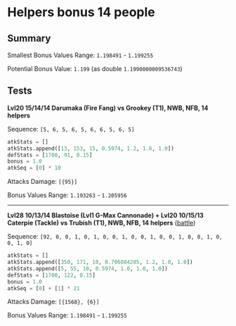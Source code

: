 # Helpers bonus 14 people

## Summary

Smallest Bonus Values Range: `1.198491` - `1.199255`

Potential Bonus Value: `1.199` (as double `1.1990000009536743`)

## Tests

**Lvl20 15/14/14 Darumaka (Fire Fang) vs Grookey (T1), NWB, NFB, 14 helpers**

Sequence: `[5, 6, 5, 6, 5, 6, 6, 5, 6, 5]`

```python
atkStats = []
atkStats.append([13, 153, 15, 0.5974, 1.2, 1.6, 1.0])
defStats = [1700, 91, 0.15]
bonus = 1.0
atkSeq = [0] * 10
```

Attacks Damage: `[{95}]`

Bonus Values Range: `1.193263` - `1.205956`

---

**Lvl28 10/13/14 Blastoise (Lvl1 G-Max Cannonade) + Lvl20 10/15/13 Caterpie (Tackle) vs Trubish (T1), NWB, NFB, 14 helpers** ([battle](https://drive.google.com/file/d/1ff7Q4g3l6JUGeCfrJMjL39aMNNB4qbms/view))

Sequence: `[92, 0, 0, 1, 0, 1, 0, 0, 1, 0, 0, 1, 0, 0, 1, 0, 0, 1, 0, 0, 1, 0]`

```python
atkStats = []
atkStats.append([350, 171, 10, 0.706884205, 1.2, 1.0, 1.0])
atkStats.append([5, 55, 10, 0.5974, 1.0, 1.0, 1.0])
defStats = [1700, 122, 0.15]
bonus = 1.0
atkSeq = [0] + [1] * 21
```

Attacks Damage: `[{1568}, {6}]`

Bonus Values Range: `1.198491` - `1.199255`
